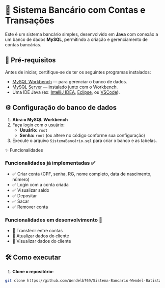 # 🏦 Sistema Bancário com Contas e Transações

Este é um sistema bancário simples, desenvolvido em **Java** com conexão a um banco de dados **MySQL**, permitindo a criação e gerenciamento de contas bancárias.

## 🚀 Pré-requisitos

Antes de iniciar, certifique-se de ter os seguintes programas instalados:

- [MySQL Workbench](https://www.mysql.com/products/workbench/) — para gerenciar o banco de dados.
- [MySQL Server](https://dev.mysql.com/downloads/mysql/) — instalado junto com o Workbench.
- Uma IDE Java (ex: [IntelliJ IDEA](https://www.jetbrains.com/idea/), [Eclipse](https://www.eclipse.org/), ou [VSCode](https://code.visualstudio.com/)).

## ⚙️ Configuração do banco de dados

1. **Abra o MySQL Workbench**  
2. Faça login com o usuário:  
   - **Usuário:** `root`  
   - **Senha:** `root` (ou altere no código conforme sua configuração)  
3. Execute o arquivo `SistemaBancário.sql` para criar o banco e as tabelas.

✨ Funcionalidades

### Funcionalidades já implementadas ✅

- ✅ Criar conta (CPF, senha, RG, nome completo, data de nascimento, número)
- ✅ Login com a conta criada
- ✅ Visualizar saldo
- ✅ Depositar
- ✅ Sacar
- ✅ Remover conta

### Funcionalidades em desenvolvimento 🔄

- 🔄 Transferir entre contas
- 🔄 Atualizar dados do cliente
- 🔄 Visualizar dados do cliente

## 🛠 Como executar

1. **Clone o repositório:**

```bash
git clone https://github.com/Wendelb769/Sistema-Bancario-Wendel-Batista.git
